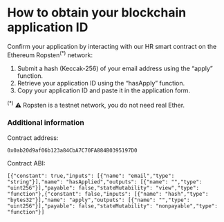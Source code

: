 # How to obtain your blockchain application ID

Confirm your application by interacting with our HR smart contract on the Ethereum Ropsten<sup>(*)</sup> network:

1. Submit a hash (Keccak-256) of your email address using the “apply” function.
2. Retrieve your application ID using the “hasApply” function.
3. Copy your application ID and paste it in the application form.

<sup>(*)</sup> :warning: Ropsten is a testnet network, you do not need real Ether.

### Additional information

Contract address: 
```
0x0ab20d9af06b123a84CbA7C70FA884B0395197D0
```

Contract ABI: 
```
[{"constant": true,"inputs": [{"name": "email","type": "string"}],"name": "hasApplied","outputs": [{"name": "","type": "uint256"}],"payable": false,"stateMutability": "view","type": "function"},{"constant": false,"inputs": [{"name": "hash","type": "bytes32"}],"name": "apply","outputs": [{"name": "","type": "uint256"}],"payable": false,"stateMutability": "nonpayable","type": "function"}]
```
